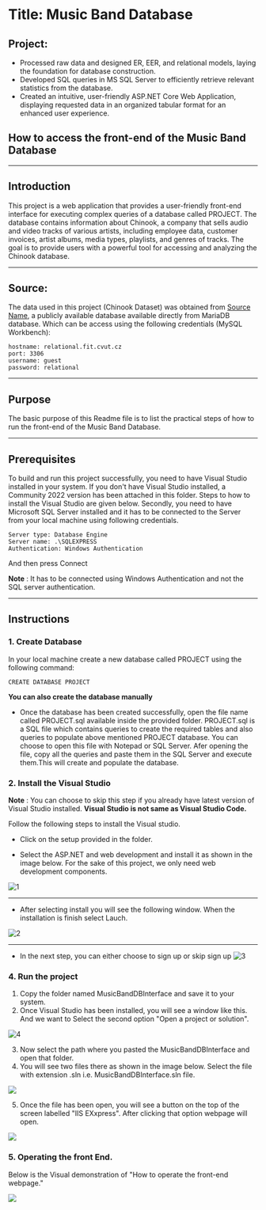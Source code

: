 # Title: **Music Band Database**

## Project:
- Processed raw data and designed ER, EER, and relational models, laying the foundation for database construction.
- Developed SQL queries in MS SQL Server to efficiently retrieve relevant statistics from the database.
- Created an intuitive, user-friendly ASP.NET Core Web Application, displaying requested data in an organized tabular format for an enhanced user experience.

##  **How to access the front-end of the Music Band Database**


****
## **Introduction**

This project is a web application that provides a user-friendly front-end interface for executing complex queries of a database called PROJECT. The database contains information about Chinook, a company that sells audio and video tracks of various artists, including employee data, customer invoices, artist albums, media types, playlists, and genres of tracks. The goal is to provide users with a powerful tool for accessing and analyzing the Chinook database.
****
## **Source:** 
The data used in this project (Chinook Dataset) was obtained from [Source Name](https://relational.fit.cvut.cz/dataset/Financial), a publicly available database available directly from MariaDB database. Which can be access using the following credentials (MySQL Workbench):
```
hostname: relational.fit.cvut.cz
port: 3306
username: guest
password: relational
```
****
## **Purpose**

The basic purpose of this Readme file is to list the practical steps of how to run the front-end of the Music Band Database.
****
## Prerequisites
To build and run this project successfully, you need to have Visual Studio installed in your system. If you don't have Visual Studio installed, a Community 2022 version has been attached in this folder. Steps to how to install the Visual Studio are given below. Secondly, you need to have Microsoft SQL Server installed and it has to be connected to the Server from your local machine using following credentials.

```
Server type: Database Engine
Server name: .\SQLEXPRESS
Authentication: Windows Authentication
```
And then press Connect

**Note** : It has to be connected using Windows Authentication and not the SQL server authentication.

****

## Instructions

### **1. Create Database**

In your local machine create a new database called PROJECT using the following command:

```
CREATE DATABASE PROJECT
```
__You can also create the database manually__

- Once the database has been created successfully, open the file name called PROJECT.sql available inside the provided folder. PROJECT.sql is a SQL file which contains queries to create the required tables and also queries to populate above mentioned PROJECT database. You can choose to open this file with Notepad or SQL Server. Afer opening the file, copy all the queries and paste them in the SQL Server and execute them.This will create and populate the database.

### **2. Install the Visual Studio**

**Note** : You can choose to skip this step if you already have latest version of Visual Studio installed. __Visual Studio is not same as Visual Studio Code.__

Follow the following steps to install the Visual studio.

- Click on the setup provided in the folder.

- Select the ASP.NET and web development and install it as shown in the image below. For the sake of this project, we only need web development components. 

![1](1.png)

****

- After selecting install you will see the following window. When the installation is finish select Lauch.

![2](2.png)
****


- In the next step, you can either choose to sign up or skip sign up
![3](3.png)


### **4. Run the project**

1. Copy the folder named MusicBandDBInterface and save it to your system.
2. Once Visual Studio has been installed, you will see a window like this. And we want to Select the second option "Open a project or solution". 

![4](4.png)

3. Now select the path where you pasted the MusicBandDBInterface and open that folder.
4. You will see two files there as shown in the image below. Select the file with extension .sln i.e. MusicBandDBInterface.sln file.

![](5.png)

5. Once the file has been open, you will see a button on the top of the screen labelled "IIS EXxpress". After clicking that option webpage will open.

 ![](6.png)

 ### **5. Operating the front End.**

 Below is the Visual demonstration of "How to operate the front-end webpage."

  ![](demo.gif)
